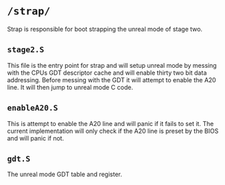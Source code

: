 # `/strap/`

Strap is responsible for boot strapping the unreal mode of stage two.

## `stage2.S`

This file is the entry point for strap and will setup unreal mode by messing with the CPUs GDT descriptor cache and will enable thirty two bit data addressing. Before messing with the GDT it will attempt to enable the A20 line. It will then jump to unreal mode C code.

## `enableA20.S`

This is attempt to enable the A20 line and will panic if it fails to set it. The current implementation will only check if the A20 line is preset by the BIOS and will panic if not.

## `gdt.S`

The unreal mode GDT table and register.
